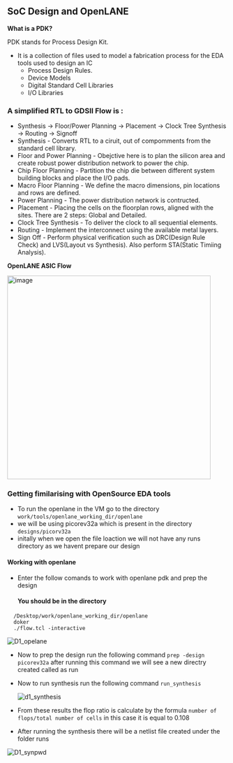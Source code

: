 ## SoC Design and OpenLANE
**What is a PDK?**

PDK stands for Process Design Kit.
- It is a collection of files used to model a fabrication process for the EDA tools used to design an IC
  - Process Design Rules.
  - Device Models
  - Digital Standard Cell Libraries
  - I/O Libraries
### A simplified RTL to GDSII Flow is :

- Synthesis -> Floor/Power Planning -> Placement -> Clock Tree Synthesis -> Routing -> Signoff
- Synthesis - Converts RTL to a ciruit, out of compomments from the standard cell library.
- Floor and Power Planning - Obejctive here is to plan the silicon area and create robust power distribution network to power the chip.
- Chip Floor Planning - Partition the chip die between different system building blocks and place the I/O pads.
- Macro Floor Planning - We define the macro dimensions, pin locations and rows are defined.
- Power Planning - The power distribution network is contructed.
- Placement - Placing the cells on the floorplan rows, aligned with the sites. There are 2 steps: Global and Detailed.
- Clock Tree Synthesis - To deliver the clock to all sequential elements.
- Routing - Implement the interconnect using the available metal layers.
- Sign Off - Perform physical verification such as DRC(Design Rule Check) and LVS(Layout vs Synthesis). Also perform STA(Static Timiing Analysis).

**OpenLANE ASIC Flow**

<img width="466" alt="image" src="https://github.com/GauthamMulay/pes_pd/assets/113660503/27e8b1a3-edcf-4184-8efc-5ca23c987266">


### Getting fimilarising with OpenSource EDA tools
- To run the openlane in the VM go to the directory ```work/tools/openlane_working_dir/openlane```
- we will be using picorev32a which is present in the directory ```designs/picorv32a```
- initally when we open the file loaction we will not have any runs directory as we havent prepare our design
#### Working with openlane 
- Enter the follow comands to work with openlane pdk and prep the design
  
  #### You should be in the directory
```
  /Desktop/work/openlane_working_dir/openlane
  doker
  ./flow.tcl -interactive
  ```
  ![D1_opelane](https://github.com/GauthamMulay/pes_pd/assets/113660503/57a1577b-092c-4d96-bd8e-9defe01aaf52)

- Now to prep the design run the following command ```prep -design picorev32a``` after running this command we will see a new directry created called as run

- Now to run synthesis run the following command ```run_synthesis```
  
  ![d1_synthesis](https://github.com/GauthamMulay/pes_pd/assets/113660503/8d9d992f-b4a5-4047-a2e0-45a923966dbd)

  
- From these results the flop ratio is calculate by the formula ```number of flops/total number of cells``` in this case it is equal to 0.108
- After running the synthesis there will be a netlist file created under the folder runs

![D1_synpwd](https://github.com/GauthamMulay/pes_pd/assets/113660503/fb149a05-8225-446c-aecf-65f3517bcd1e)
